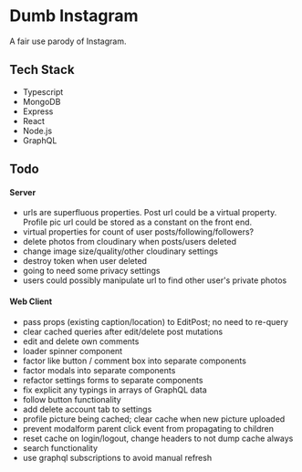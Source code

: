 # Dumb Instagram

A fair use parody of Instagram.

## Tech Stack

- Typescript
- MongoDB
- Express
- React
- Node.js
- GraphQL

## Todo

#### Server

- urls are superfluous properties. Post url could be a virtual property. Profile pic url could be stored as a constant on the front end.
- virtual properties for count of user posts/following/followers?
- delete photos from cloudinary when posts/users deleted
- change image size/quality/other cloudinary settings
- destroy token when user deleted
- going to need some privacy settings
- users could possibly manipulate url to find other user's private photos

#### Web Client

- pass props (existing caption/location) to EditPost; no need to re-query
- clear cached queries after edit/delete post mutations
- edit and delete own comments
- loader spinner component
- factor like button / comment box into separate components
- factor modals into separate components
- refactor settings forms to separate components
- fix explicit any typings in arrays of GraphQL data
- follow button functionality
- add delete account tab to settings
- profile picture being cached; clear cache when new picture uploaded
- prevent modalform parent click event from propagating to children
- reset cache on login/logout, change headers to not dump cache always
- search functionality
- use graphql subscriptions to avoid manual refresh
